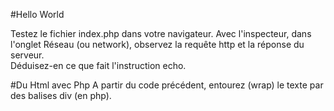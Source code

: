 #Hello World

Testez le fichier index.php dans votre navigateur.
Avec l'inspecteur, dans l'onglet Réseau (ou network), observez la requête http et la réponse du serveur.<br>
Déduisez-en ce que fait l'instruction echo.

#Du Html avec Php
A partir du code précédent, entourez (wrap) le texte par des balises div (en php).
